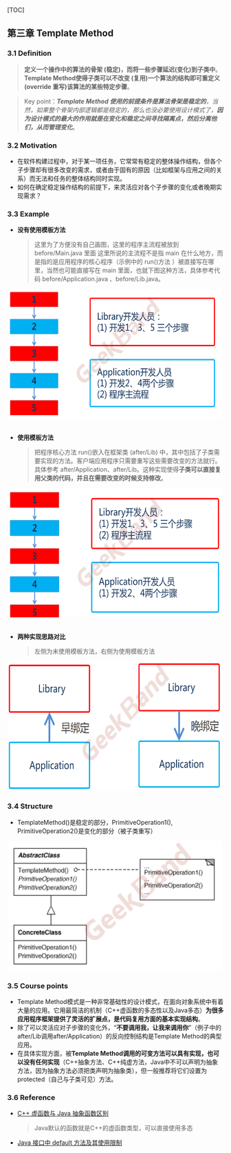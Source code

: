 [TOC]

## 第三章 Template Method
### 3.1 Definition
> **定义一个操作中的算法的骨架 (稳定)，而将一些步骤延迟(变化)到子类中**。**Template Method使得子类可以不改变
(复用)一个算法的结构即可重定义(override 重写)该算法的某些特定步骤**。

> Key point：_**Template Method 使用的前提条件是算法骨架是稳定的**，当然，如果整个骨架内部逻辑都是稳定的，那么也没必要使用设计模式了，**因为设计模式的最大的作用就是在变化和稳定之间寻找隔离点，然后分离他们，从而管理变化**_。

### 3.2 Motivation
* 在软件构建过程中，对于某一项任务，它常常有稳定的整体操作结构，但各个子步骤却有很多改变的需求，或者由于固有的原因（比如框架与应用之间的关系）而无法和任务的整体结构同时实现。
* 如何在确定稳定操作结构的前提下，来灵活应对各个子步骤的变化或者晚期实现需求？
  

### 3.3 Example
* **没有使用模板方法**
  > 这里为了方便没有自己画图，这里的程序主流程被放到 before/Main.java 里面
  > 这里所说的主流程不是指 main 在什么地方，而是指的是应用程序的核心程序（示例中的 run()方法 ）被直接写在哪里，当然也可能直接写在 main 里面，也就下图这种方法，具体参考代码 before/Application.java 、before/Lib.java。

<img src="img/template_method1.png" alt="GitHub" title="GitHub,Social Coding" width="500" height="300" />

<br>
<br>

* **使用模板方法**
  > 把程序核心方法 run()嵌入在框架类 (after/Lib) 中，其中包括了子类需要实现的方法。客户端应用程序只需要重写这些需要改变的方法就行。具体参考 after/Application、after/Lib。这种实现使得**子类可以直接复用父类的代码，并且在需要改变的时候支持修改**。

<img src="img/template_method2.png" alt="GitHub" title="GitHub,Social Coding" width="500" height="300" />

<br>
<br>

* **两种实现思路对比**
  > 左侧为未使用模板方法，右侧为使用模板方法

<img src="img/template_method3.png" alt="GitHub" title="GitHub,Social Coding" width="500" height="300" />

### 3.4 Structure
* TemplateMethod()是稳定的部分，PrimitiveOperation1(), PrimitiveOperation2()是变化的部分（被子类重写）
<img src="img/template_method4.png" alt="GitHub" title="GitHub,Social Coding" width="500" height="300" />

### 3.5 Course points
* Template Method模式是一种非常基础性的设计模式，在面向对象系统中有着大量的应用。它用最简洁的机制（C++虚函数的多态性以及Java多态）**为很多应用程序框架提供了灵活的扩展点，是代码复用方面的基本实现结构**。
    <br>
* 除了可以灵活应对子步骤的变化外，“**不要调用我，让我来调用你**”（例子中的after/Lib调用after/Application）的反向控制结构是Template Method的典型应用。
    <br>
* 在具体实现方面，被**Template Method调用的可变方法可以具有实现，也可以没有任何实现**（C++抽象方法、C++纯虚方法，Java中不可以声明为抽象方法，因为抽象方法必须把类声明为抽象类），但一般推荐将它们设置为protected（自己与子类可见）方法。








### 3.6 Reference
* [C++ 虚函数与 Java 抽象函数区别](https://blog.csdn.net/yangliuy/article/details/7172228)
  > Java默认的函数就是C++的虚函数类型，可以直接使用多态
* [Java 接口中 default 方法及其使用限制](https://blog.csdn.net/ziwang_/article/details/78680446)
